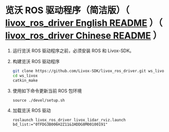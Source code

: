 # 览沃 ROS 驱动程序（简洁版）（ [livox_ros_driver English README](https://github.com/Livox-SDK/livox_ros_driver/) ）（ [livox_ros_driver Chinese README](https://github.com/Livox-SDK/livox_ros_driver/) ）
1. 运行览沃 ROS 驱动程序之前，必须安装 ROS 和 Livox-SDK。
2. 构建览沃 ROS 驱动程序

   ```bash
   git clone https://github.com/Livox-SDK/livox_ros_driver.git ws_livox/src
   cd ws_livox
   catkin_make
   ```
3. 使用如下命令更新当前 ROS 包环境

   `source ./devel/setup.sh`

4. 加载览沃 ROS 驱动
   
   `roslaunch livox_ros_driver livox_lidar_rviz.launch bd_list:="0TFDG3B006H2Z11&1HDDG8M00100191"`
